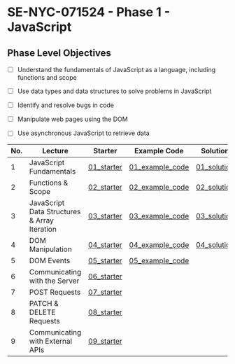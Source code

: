 # SE-NYC-071524 - Phase 1 - JavaScript
## Phase Level Objectives
- [ ] Understand the fundamentals of JavaScript as a language, including functions and scope
- [ ] Use data types and data structures to solve problems in JavaScript
- [ ] Identify and resolve bugs in code
- [ ] Manipulate web pages using the DOM
- [ ] Use asynchronous JavaScript to retrieve data


|No. | Lecture                          | Starter 	| Example Code 	| Solution 	|
|----|------------------------------	|:-----:	|--------	|---------	|
|1 | JavaScript Fundamentals                      |[01_starter](https://github.com/RikkuX491/SE-NYC-071524-Phase-1/tree/01_starter)|[01_example_code](https://github.com/RikkuX491/SE-NYC-071524-Phase-1/tree/01_example_code)|[01_solution](https://github.com/RikkuX491/SE-NYC-071524-Phase-1/tree/01_solution)|
|2 | Functions & Scope                	          |[02_starter](https://github.com/RikkuX491/SE-NYC-071524-Phase-1/tree/02_starter)|[02_example_code](https://github.com/RikkuX491/SE-NYC-071524-Phase-1/tree/02_example_code)|[02_solution](https://github.com/RikkuX491/SE-NYC-071524-Phase-1/tree/02_solution)|
|3 | JavaScript Data Structures & Array Iteration |[03_starter](https://github.com/RikkuX491/SE-NYC-071524-Phase-1/tree/03_starter)|[03_example_code](https://github.com/RikkuX491/SE-NYC-071524-Phase-1/tree/03_example_code)|[03_solution](https://github.com/RikkuX491/SE-NYC-071524-Phase-1/tree/03_solution)|
|4 | DOM Manipulation                 	          |[04_starter](https://github.com/RikkuX491/SE-NYC-071524-Phase-1/tree/04_starter)|[04_example_code](https://github.com/RikkuX491/SE-NYC-071524-Phase-1/tree/04_example_code)|[04_solution](https://github.com/RikkuX491/SE-NYC-071524-Phase-1/tree/04_solution)|
|5 | DOM Events                       	          |[05_starter](https://github.com/RikkuX491/SE-NYC-071524-Phase-1/tree/05_starter)|[05_example_code](https://github.com/RikkuX491/SE-NYC-071524-Phase-1/tree/05_example_code)||
|6 | Communicating with the Server    	          |[06_starter](https://github.com/RikkuX491/SE-NYC-071524-Phase-1/tree/06_starter)|||
|7 | POST Requests                    	          |[07_starter](https://github.com/RikkuX491/SE-NYC-071524-Phase-1/tree/07_starter)|||
|8 | PATCH & DELETE Requests          	          |[08_starter](https://github.com/RikkuX491/SE-NYC-071524-Phase-1/tree/08_starter)|||
|9 | Communicating with External APIs 	          |[09_starter](https://github.com/RikkuX491/SE-NYC-071524-Phase-1/tree/09_starter)|||
